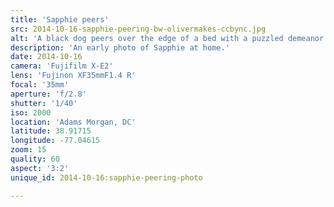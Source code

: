 ```yaml
---
title: 'Sapphie peers'
src: 2014-10-16-sapphie-peering-bw-olivermakes-ccbync.jpg
alt: 'A black dog peers over the edge of a bed with a puzzled demeanor.'
description: 'An early photo of Sapphie at home.'
date: 2014-10-16
camera: 'Fujifilm X-E2'
lens: 'Fujinon XF35mmF1.4 R'
focal: '35mm'
aperture: 'f/2.8'
shutter: '1/40'
iso: 2000
location: 'Adams Morgan, DC'
latitude: 38.91715
longitude: -77.04615
zoom: 15
quality: 60
aspect: '3:2'
unique_id: 2014-10-16:sapphie-peering-photo

---
```

